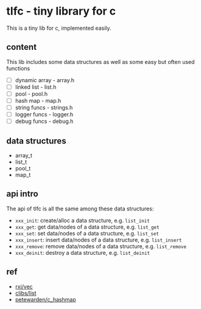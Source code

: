# tlfc - tiny library for c

This is a tiny lib for c, implemented easily.

## content

This lib includes some data structures as well as some easy but often used functions

+ [ ] dynamic array - array.h
+ [ ] linked list   - list.h
+ [ ] pool          - pool.h
+ [ ] hash map      - map.h
+ [ ] string funcs  - strings.h
+ [ ] logger funcs  - logger.h
+ [ ] debug funcs   - debug.h

## data structures

+ array_t
+ list_t
+ pool_t
+ map_t

## api intro

The api of tlfc is all the same among these data structures:

+ `xxx_init`: create/alloc a data structure, e.g. `list_init`
+ `xxx_get`: get data/nodes of a data structure, e.g. `list_get`
+ `xxx_set`: set data/nodes of a data structure, e.g. `list_set`
+ `xxx_insert`: insert data/nodes of a data structure, e.g. `list_insert`
+ `xxx_remove`: remove data/nodes of a data structure, e.g. `list_remove`
+ `xxx_deinit`: destroy a data structure, e.g. `list_deinit`

## ref

+ [rxi/vec](https://github.com/rxi/vec)
+ [clibs/list](https://github.com/clibs/list)
+ [petewarden/c_hashmap](https://github.com/petewarden/c_hashmap)
